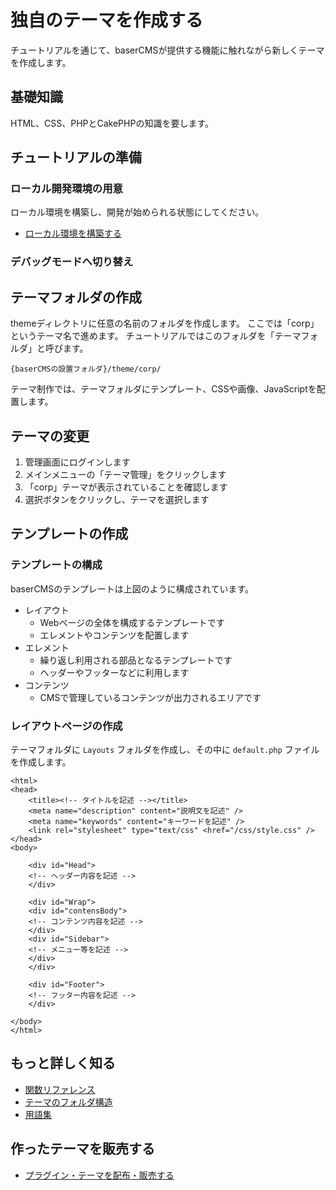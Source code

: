# 独自のテーマを作成する

チュートリアルを通じて、baserCMSが提供する機能に触れながら新しくテーマを作成します。

## 基礎知識

HTML、CSS、PHPとCakePHPの知識を要します。

## チュートリアルの準備

### ローカル開発環境の用意

ローカル環境を構築し、開発が始められる状態にしてください。
- [ローカル環境を構築する](/5/developer/build_local_env)


### デバッグモードへ切り替え

<!-- baserCMSのページ機能は表示速度を少しでも高速化する為、サーバーキャッシュ機能を利用しています。
サーバーキャッシュ機能が有効の場合、ファイルを更新しても表示が切り替わらない場合があります。

baserCMSでは、開発中において都度キャッシュを削除する手間を省くために、デバッグモードを用意しています。
デバッグモードにすることでサーバーキャッシュ機能を無効化できます。

`システム管理 > オプション > 制作・開発モード変更 > 保存`

デバッグモードは開発中においては非常に便利な機能ですが、様々なリスクがあるため公開サーバーでは利用しないことを推奨します。 -->


## テーマフォルダの作成

themeディレクトリに任意の名前のフォルダを作成します。
ここでは「corp」というテーマ名で進めます。
チュートリアルではこのフォルダを「テーマフォルダ」と呼びます。

`{baserCMSの設置フォルダ}/theme/corp/`

テーマ制作では、テーマフォルダにテンプレート、CSSや画像、JavaScriptを配置します。

## テーマの変更

1. 管理画面にログインします
2. メインメニューの「テーマ管理」をクリックします
3. 「corp」テーマが表示されていることを確認します
4. 選択ボタンをクリックし、テーマを選択します

## テンプレートの作成

### テンプレートの構成

baserCMSのテンプレートは上図のように構成されています。

- レイアウト
    - Webページの全体を構成するテンプレートです
    - エレメントやコンテンツを配置します
- エレメント
    - 繰り返し利用される部品となるテンプレートです
    - ヘッダーやフッターなどに利用します
- コンテンツ
    - CMSで管理しているコンテンツが出力されるエリアです

### レイアウトページの作成

テーマフォルダに `Layouts` フォルダを作成し、その中に `default.php` ファイルを作成します。

```php: {テーマフォルダ}/Layouts/default.php
<html>
<head>
    <title><!-- タイトルを記述 --></title>
    <meta name="description" content="説明文を記述" />
    <meta name="keywords" content="キーワードを記述" />
    <link rel="stylesheet" type="text/css" <href="/css/style.css" />
</head>
<body>

    <div id="Head">
    <!-- ヘッダー内容を記述 -->
    </div>

    <div id="Wrap">
    <div id="contensBody">
    <!-- コンテンツ内容を記述 -->
    </div>
    <div id="Sidebar">
    <!-- メニュー等を記述 -->
    </div>
    </div>

    <div id="Footer">
    <!-- フッター内容を記述 -->
    </div>

</body>
</html>
```



## もっと詳しく知る

- [関数リファレンス](function_reference)
- [テーマのフォルダ構造](folder)
- [用語集]()

## 作ったテーマを販売する

- [プラグイン・テーマを配布・販売する](/5/developer/market/sell)